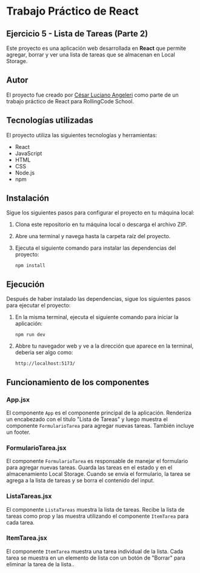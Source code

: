 # Trabajo Práctico de React
## Ejercicio 5 - Lista de Tareas (Parte 2)

Este proyecto es una aplicación web desarrollada en **React** que permite agregar, borrar y ver una lista de tareas que se almacenan en Local Storage.

## Autor

El proyecto fue creado por [César Luciano Angeleri](https://www.linkedin.com/in/cesar-luciano-angeleri/) como parte de un trabajo práctico de React para RollingCode School.

## Tecnologías utilizadas

El proyecto utiliza las siguientes tecnologías y herramientas:

- React
- JavaScript
- HTML
- CSS
- Node.js
- npm

## Instalación

Sigue los siguientes pasos para configurar el proyecto en tu máquina local:

1. Clona este repositorio en tu máquina local o descarga el archivo ZIP.
2. Abre una terminal y navega hasta la carpeta raíz del proyecto.
3. Ejecuta el siguiente comando para instalar las dependencias del proyecto:

    ```
    npm install
    ```

## Ejecución

Después de haber instalado las dependencias, sigue los siguientes pasos para ejecutar el proyecto:

1. En la misma terminal, ejecuta el siguiente comando para iniciar la aplicación:

    ```
    npm run dev
    ```

2. Abbre tu navegador web y ve a la dirección que aparece en la terminal, deberia ser algo como:
    ```
    http://localhost:5173/
    ```

## Funcionamiento de los componentes
### App.jsx

El componente `App` es el componente principal de la aplicación. Renderiza un encabezado con el título "Lista de Tareas" y luego muestra el componente `FormularioTarea` para agregar nuevas tareas. También incluye un footer.

### FormularioTarea.jsx

El componente `FormularioTarea` es responsable de manejar el formulario para agregar nuevas tareas. Guarda las tareas en el estado y en el almacenamiento Local Storage. Cuando se envía el formulario, la tarea se agrega a la lista de tareas y se borra el contenido del input.

### ListaTareas.jsx

El componente `ListaTareas` muestra la lista de tareas. Recibe la lista de tareas como prop y las muestra utilizando el componente `ItemTarea` para cada tarea.

### ItemTarea.jsx

El componente `ItemTarea` muestra una tarea individual de la lista. Cada tarea se muestra en un elemento de lista con un botón de "Borrar" para eliminar la tarea de la lista..
